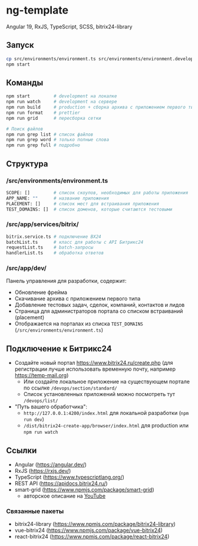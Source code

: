 # ng-template

Angular 19, RxJS, TypeScript, SCSS, bitrix24-library

## Запуск

```sh
cp src/environments/environment.ts src/environments/environment.development.ts
npm start
```

## Команды

```sh
npm start         # development на локалке
npm run watch     # development на сервере
npm run build     # production + сборка архива с приложением первого типа
npm run format    # prettier
npm run grid      # пересборка сетки

# Поиск файлов
npm run grep list # список файлов
npm run grep word # только полные слова
npm run grep full # подробно
```

## Структура

### /src/environments/environment.ts

```sh
SCOPE: []         # список скоупов, необходимых для работы приложения
APP_NAME: ""      # название приложения
PLACEMENT: []     # список мест для встраивания приложения
TEST_DOMAINS: []  # список доменов, которые считаются тестовыми
```

### /src/app/services/bitrix/

```sh
bitrix.service.ts # подключение BX24
batchList.ts      # класс для работы с API Битрикс24
requestList.ts    # batch-запросы
handlerList.ts    # обработка ответов
```

### /src/app/dev/

Панель управления для разработки, содержит:

- Обновление фрейма
- Скачивание архива с приложением первого типа
- Добавление тестовых задач, сделок, компаний, контактов и лидов
- Страница для администраторов портала со списком встраиваний (placement)
- Отображается на порталах из списка `TEST_DOMAINS` (`/src/environments/environment.ts`)

## Подключение к Битрикс24

- Создайте новый портал https://www.bitrix24.ru/create.php (для регистрации лучше использовать временную почту, например https://temp-mail.org)
  - Или создайте локальное приложение на существующем портале по ссылке `/devops/section/standard/`
  - Список установленных приложений можно посмотреть тут `/devops/list/`
- "Путь вашего обработчика":
  - `http://127.0.0.1:4200/index.html` для локальной разработки (`npm run dev`)
  - `/dist/bitrix24-create-app/browser/index.html` для production или `npm run watch`

## Ссылки

- Angular (https://angular.dev/)
- RxJS (https://rxjs.dev/)
- TypeScript (https://www.typescriptlang.org/)
- REST API (https://apidocs.bitrix24.ru/)
- smart-grid (https://www.npmjs.com/package/smart-grid)
  - авторское описание на [YouTube](https://www.youtube.com/playlist?list=PLyeqauxei6je28tJvioIsE0bYnARh0UVz)

### Связанные пакеты

- bitrix24-library (https://www.npmjs.com/package/bitrix24-library)
- vue-bitrix24 (https://www.npmjs.com/package/vue-bitrix24)
- react-bitrix24 (https://www.npmjs.com/package/react-bitrix24)

